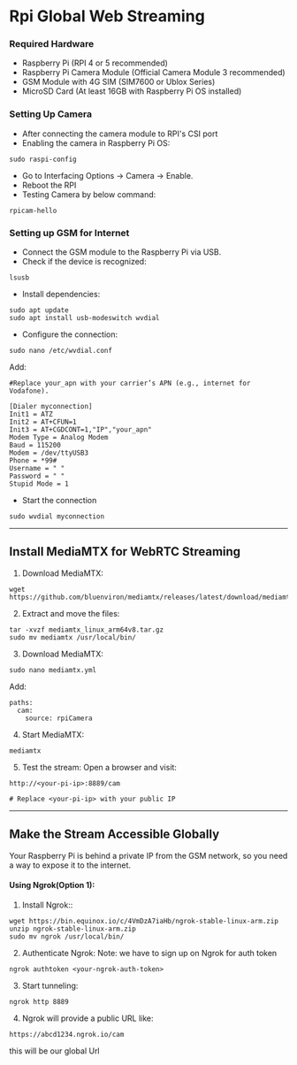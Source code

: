 # Rpi Global Web Streaming

### Required Hardware
- Raspberry Pi (RPI 4 or 5 recommended)
- Raspberry Pi Camera Module (Official Camera Module 3 recommended)
- GSM Module with 4G SIM (SIM7600 or Ublox Series)
- MicroSD Card (At least 16GB with Raspberry Pi OS installed)

### Setting Up Camera
- After connecting the camera module to RPI's CSI port
- Enabling the camera in Raspberry Pi OS:
```
sudo raspi-config
```
- Go to Interfacing Options → Camera → Enable.
- Reboot the RPI
- Testing Camera by below command:
```
rpicam-hello
```

### Setting up GSM for Internet
- Connect the GSM module to the Raspberry Pi via USB.
- Check if the device is recognized:
```
lsusb
```
- Install dependencies:
```
sudo apt update
sudo apt install usb-modeswitch wvdial
```
- Configure the connection:
```
sudo nano /etc/wvdial.conf
```
Add:
```
#Replace your_apn with your carrier’s APN (e.g., internet for Vodafone).

[Dialer myconnection]
Init1 = ATZ
Init2 = AT+CFUN=1
Init3 = AT+CGDCONT=1,"IP","your_apn"
Modem Type = Analog Modem
Baud = 115200
Modem = /dev/ttyUSB3
Phone = *99#
Username = " "
Password = " "
Stupid Mode = 1
```
- Start the connection
```
sudo wvdial myconnection
```
------------------------------------------------------------------------------
## Install MediaMTX for WebRTC Streaming
1. Download MediaMTX:
```
wget https://github.com/bluenviron/mediamtx/releases/latest/download/mediamtx_linux_arm64v8.tar.gz
```
2. Extract and move the files:
```
tar -xvzf mediamtx_linux_arm64v8.tar.gz
sudo mv mediamtx /usr/local/bin/
```
3. Download MediaMTX:
```
sudo nano mediamtx.yml
```
Add:
```
paths:
  cam:
    source: rpiCamera
```
4. Start MediaMTX:
```
mediamtx
```
5. Test the stream:
Open a browser and visit:
```
http://<your-pi-ip>:8889/cam

# Replace <your-pi-ip> with your public IP
```
------------------------------------------------------------------------------
## Make the Stream Accessible Globally
Your Raspberry Pi is behind a private IP from the GSM network, so you need a way to expose it to the internet.

#### Using Ngrok(Option 1):
1. Install Ngrok::
```
wget https://bin.equinox.io/c/4VmDzA7iaHb/ngrok-stable-linux-arm.zip
unzip ngrok-stable-linux-arm.zip
sudo mv ngrok /usr/local/bin/
```
2. Authenticate Ngrok:
Note: we have to sign up on Ngrok for auth token
```
ngrok authtoken <your-ngrok-auth-token>
```
3. Start tunneling:
```
ngrok http 8889
```
4. Ngrok will provide a public URL like:
```
https://abcd1234.ngrok.io/cam
```
this will be our global Url
